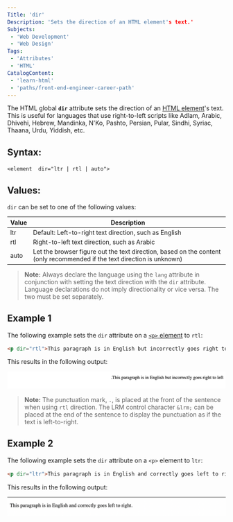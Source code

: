 ```yaml
---
Title: 'dir'
Description: 'Sets the direction of an HTML element's text.'
Subjects:
 - 'Web Development'
 - 'Web Design'
Tags:
 - 'Attributes'
 - 'HTML'
CatalogContent:
 - 'learn-html'
 - 'paths/front-end-engineer-career-path'
---
```


  The HTML global **`dir`** attribute sets the direction of an [HTML element](https://www.codecademy.com/resources/docs/html/elements)'s text. This is useful for languages that use right-to-left scripts like Adlam, Arabic, Dhivehi, Hebrew, Mandinka, N'Ko, Pashto, Persian, Pular, Sindhi, Syriac, Thaana, Urdu, Yiddish, etc.

## Syntax:

```pseudo
<element  dir="ltr | rtl | auto">
```

## Values:

`dir` can be set to one of the following values:

|Value |Description |
|---|---|
|ltr| Default: Left-to-right text direction, such as English|
|rtl |Right-to-left text direction, such as Arabic |
|auto| Let the browser figure out the text direction, based on the content (only recommended if the text direction is unknown)| 

>  **Note:**  Always declare the language using the `lang` attribute in conjunction with setting the text direction with the `dir` attribute. Language declarations do not imply directionality or vice versa. The two must be set separately. 

## Example 1

The following example sets the `dir` attribute on a [`<p>` element](https://www.codecademy.com/resources/docs/html/elements/p) to `rtl`:

```html
<p dir="rtl">This paragraph is in English but incorrectly goes right to left.</p>
```
This results in the following output:

![Incorrect use of dir attribute](/media/html-dir-incorrect.png "incorrect use of dir attribute")

> **Note:** The punctuation mark, `.`, is placed at the front of the sentence when using `rtl` direction. The LRM control character `&lrm;` can be placed at the end of the sentence to display the punctuation as if the text is left-to-right.

## Example 2

The following example sets the `dir` attribute on a `<p>` element to `ltr`:

```html
<p dir="ltr">This paragraph is in English and correctly goes left to right.</p>
```
This results in the following output:

![Correct use of dir attribute](/media/html-dir-correct.png "Correct use of dir attribute")
